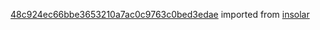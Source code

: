 [48c924ec66bbe3653210a7ac0c9763c0bed3edae](https://github.com/insolar/insolar/commit/48c924ec66bbe3653210a7ac0c9763c0bed3edae) imported from [insolar](https://github.com/insolar/insolar)
